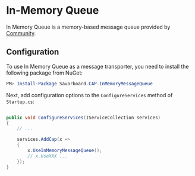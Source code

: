 # In-Memory Queue

In Memory Queue is a memory-based message queue provided by [Community](https://github.com/yang-xiaodong/Savorboard.CAP.InMemoryMessageQueue).

## Configuration

To use In Memory Queue as a message transporter, you need to install the following package from NuGet:

```powershell
PM> Install-Package Savorboard.CAP.InMemoryMessageQueue

```

Next, add configuration options to the `ConfigureServices` method of `Startup.cs`:

```csharp

public void ConfigureServices(IServiceCollection services)
{
    // ...

    services.AddCap(x =>
    {
        x.UseInMemoryMessageQueue();
        // x.UseXXX ...
    });
}

```